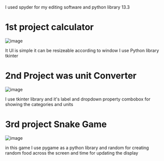 I used spyder for my editing software and python library 13.3



# 1st project  calculator






![image](https://github.com/user-attachments/assets/5f370dc6-5ef4-4dc2-acd1-28c686563be2)




It UI is simple it can be resizeable according to window I use Python library tkinter 





# 2nd Project was unit Converter







![image](https://github.com/user-attachments/assets/b8b61073-4449-4da9-b799-c0b59c933054)






I use tkinter library and it's label and dropdown property combobox for showing the categories and units



# 3rd project Snake Game











![image](https://github.com/user-attachments/assets/9dd41def-6339-4e54-927c-4673ed4fe342)







in this game I use pygame as a python library and random for creating random food across the screen and time for updating the display










